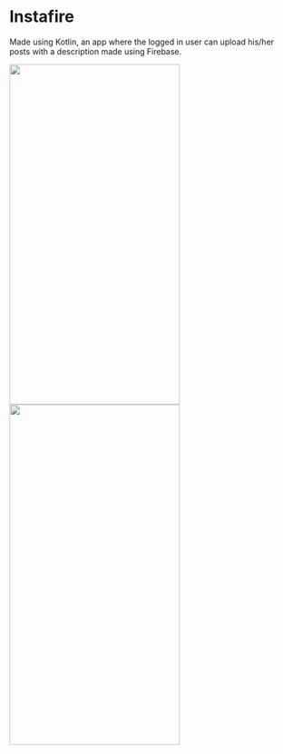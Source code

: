 # Instafire
Made using Kotlin, an app where the logged in user can upload his/her posts with a description made using Firebase.

<img src="https://user-images.githubusercontent.com/71960312/126902999-3b2316f5-9bb4-4bb6-8c3d-96088f8fab7b.jpeg" width="300" height="600"> <img src="https://user-images.githubusercontent.com/71960312/126903068-38ade718-1fc1-473a-8654-af9ba475487a.jpeg" width="300" height="600">
